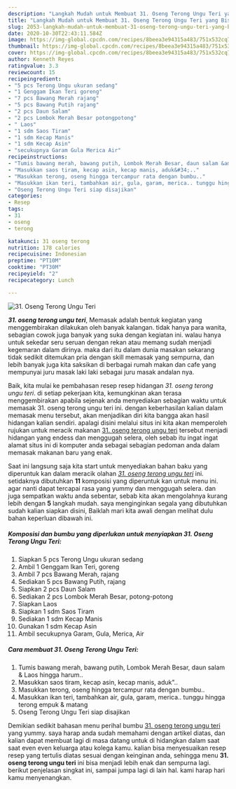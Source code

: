 ```yaml
---
description: "Langkah Mudah untuk Membuat 31. Oseng Terong Ungu Teri yang Bisa Manjain Lidah"
title: "Langkah Mudah untuk Membuat 31. Oseng Terong Ungu Teri yang Bisa Manjain Lidah"
slug: 2053-langkah-mudah-untuk-membuat-31-oseng-terong-ungu-teri-yang-bisa-manjain-lidah
date: 2020-10-30T22:43:11.584Z
image: https://img-global.cpcdn.com/recipes/8beea3e94315a483/751x532cq70/31-oseng-terong-ungu-teri-foto-resep-utama.jpg
thumbnail: https://img-global.cpcdn.com/recipes/8beea3e94315a483/751x532cq70/31-oseng-terong-ungu-teri-foto-resep-utama.jpg
cover: https://img-global.cpcdn.com/recipes/8beea3e94315a483/751x532cq70/31-oseng-terong-ungu-teri-foto-resep-utama.jpg
author: Kenneth Reyes
ratingvalue: 3.3
reviewcount: 15
recipeingredient:
- "5 pcs Terong Ungu ukuran sedang"
- "1 Genggam Ikan Teri goreng"
- "7 pcs Bawang Merah rajang"
- "5 pcs Bawang Putih rajang"
- "2 pcs Daun Salam"
- "2 pcs Lombok Merah Besar potongpotong"
- " Laos"
- "1 sdm Saos Tiram"
- "1 sdm Kecap Manis"
- "1 sdm Kecap Asin"
- "secukupnya Garam Gula Merica Air"
recipeinstructions:
- "Tumis bawang merah, bawang putih, Lombok Merah Besar, daun salam &amp; Laos hingga harum.."
- "Masukkan saos tiram, kecap asin, kecap manis, aduk&#34;.."
- "Masukkan terong, oseng hingga tercampur rata dengan bumbu.."
- "Masukkan ikan teri, tambahkan air, gula, garam, merica.. tunggu hingga terong empuk &amp; matang"
- "Oseng Terong Ungu Teri siap disajikan"
categories:
- Resep
tags:
- 31
- oseng
- terong

katakunci: 31 oseng terong 
nutrition: 178 calories
recipecuisine: Indonesian
preptime: "PT10M"
cooktime: "PT30M"
recipeyield: "2"
recipecategory: Lunch

---
```



![31. Oseng Terong Ungu Teri](https://img-global.cpcdn.com/recipes/8beea3e94315a483/751x532cq70/31-oseng-terong-ungu-teri-foto-resep-utama.jpg)

<b><i>31. oseng terong ungu teri</i></b>, Memasak adalah bentuk kegiatan yang menggembirakan dilakukan oleh banyak kalangan. tidak hanya para wanita, sebagian cowok juga banyak yang suka dengan kegiatan ini. walau hanya untuk sekedar seru seruan dengan rekan atau memang sudah menjadi kegemaran dalam dirinya. maka dari itu dalam dunia masakan sekarang tidak sedikit ditemukan pria dengan skill memasak yang sempurna, dan lebih banyak juga kita saksikan di berbagai rumah makan dan cafe yang mempunyai juru masak laki laki sebagai juru masak andalan nya.

Baik, kita mulai ke pembahasan resep resep hidangan <i>31. oseng terong ungu teri</i>. di setiap pekerjaan kita, kemungkinan akan terasa menggembirakan apabila sejenak anda menyediakan sebagian waktu untuk memasak 31. oseng terong ungu teri ini. dengan keberhasilan kalian dalam memasak menu tersebut, akan menjadikan diri kita bangga akan hasil hidangan kalian sendiri. apalagi disini melalui situs ini kita akan memperoleh rujukan untuk meracik makanan <u>31. oseng terong ungu teri</u> tersebut menjadi hidangan yang endess dan menggugah selera, oleh sebab itu ingat ingat alamat situs ini di komputer anda sebagai sebagian pedoman anda dalam memasak makanan baru yang enak.




Saat ini langsung saja kita start untuk menyediakan bahan baku yang diperuntuk kan dalam meracik olahan <u><i>31. oseng terong ungu teri</i></u> ini. setidaknya dibutuhkan <b>11</b> komposisi yang diperuntuk kan untuk menu ini. agar nanti dapat tercapai rasa yang yummy dan menggugah selera. dan juga sempatkan waktu anda sebentar, sebab kita akan mengolahnya kurang lebih dengan <b>5</b> langkah mudah. saya menginginkan segala yang dibutuhkan sudah kalian siapkan disini, Baiklah mari kita awali dengan melihat dulu bahan keperluan dibawah ini.

<!--inarticleads1-->

##### Komposisi dan bumbu yang diperlukan untuk menyiapkan 31. Oseng Terong Ungu Teri:

1. Siapkan 5 pcs Terong Ungu ukuran sedang
1. Ambil 1 Genggam Ikan Teri, goreng
1. Ambil 7 pcs Bawang Merah, rajang
1. Sediakan 5 pcs Bawang Putih, rajang
1. Siapkan 2 pcs Daun Salam
1. Sediakan 2 pcs Lombok Merah Besar, potong-potong
1. Siapkan  Laos
1. Siapkan 1 sdm Saos Tiram
1. Sediakan 1 sdm Kecap Manis
1. Gunakan 1 sdm Kecap Asin
1. Ambil secukupnya Garam, Gula, Merica, Air




<!--inarticleads2-->

##### Cara membuat 31. Oseng Terong Ungu Teri:

1. Tumis bawang merah, bawang putih, Lombok Merah Besar, daun salam &amp; Laos hingga harum..
1. Masukkan saos tiram, kecap asin, kecap manis, aduk&#34;..
1. Masukkan terong, oseng hingga tercampur rata dengan bumbu..
1. Masukkan ikan teri, tambahkan air, gula, garam, merica.. tunggu hingga terong empuk &amp; matang
1. Oseng Terong Ungu Teri siap disajikan




Demikian sedikit bahasan menu perihal bumbu <u>31. oseng terong ungu teri</u> yang yummy. saya harap anda sudah memahami dengan artikel diatas, dan kalian dapat membuat lagi di masa datang untuk di hidangkan dalam saat saat even even keluarga atau kolega kamu. kalian bisa menyesuaikan resep resep yang tertulis diatas sesuai dengan keinginan anda, sehingga menu <b>31. oseng terong ungu teri</b> ini bisa menjadi lebih enak dan sempurna lagi. berikut penjelasan singkat ini, sampai jumpa lagi di lain hal. kami harap hari kamu menyenangkan.
